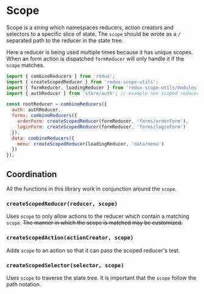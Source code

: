 # Scope

Scope is a *string* which namespaces reducers, action creators and selectors to a specific slice of state. The `scope` should be wrote as a `/` separated path to the reducer in the state tree.

Here a reducer is being used multiple times because it has unique scopes. When an form action
is dispatched `formReducer` will only handle it if the `scope` matches.

```js
import { combineReducers } from 'redux';
import { createScopedReducer } from 'redux-scope-utils';
import { formReducer, loadingReducer } from 'redux-scope-utils/modules';
import { authReducer } from 'store/auth'; // example non scoped reducer

const rootReducer = combineReducers({
  auth: authReducer,
  forms: combineReducers({
    orderForm: createScopedReducer(formReducer, 'forms/orderForm'),
    loginForm: createScopedReducer(formReducer, 'forms/loginForm')
  }),
  data: combineReducers({
    menu: createScopedReducer(loadingReducer, 'data/menu')
  })
});

```
## Coordination

All the functions in this library work in conjunction around the `scope`. 

### `createScopedReducer(reducer, scope)`

Uses `scope` to only allow actions to the reducer which contain a matching `scope`. ~~The manner in which the scope is matched may be customized.~~

### `createScopedAction(actionCreator, scope)`

Adds `scope` to an action so that it can pass the scoped reducer's test.

### `createScopedSelector(selector, scope)`

Uses `scope` to traverse the state tree. It is important that the `scope` follow the path notation.


